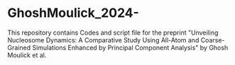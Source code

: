 # GhoshMoulick_2024-
This repository contains Codes and script file for the preprint "Unveiling Nucleosome Dynamics: A Comparative Study
Using All-Atom and Coarse-Grained Simulations Enhanced by Principal Component Analysis" by Ghosh Moulick et al.
